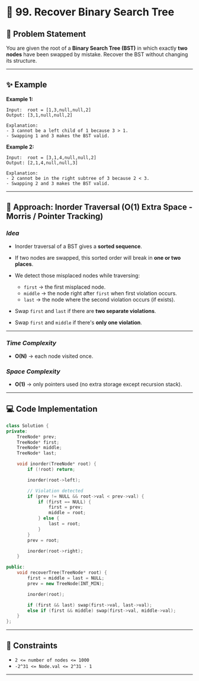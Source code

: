 
# 🌳 99. Recover Binary Search Tree

## 📘 Problem Statement

You are given the root of a **Binary Search Tree (BST)** in which exactly **two nodes** have been swapped by mistake.
Recover the BST without changing its structure.

---

## ✨ Example

**Example 1:**

```
Input:  root = [1,3,null,null,2]
Output: [3,1,null,null,2]

Explanation:
- 3 cannot be a left child of 1 because 3 > 1.
- Swapping 1 and 3 makes the BST valid.
```

**Example 2:**

```
Input:  root = [3,1,4,null,null,2]
Output: [2,1,4,null,null,3]

Explanation:
- 2 cannot be in the right subtree of 3 because 2 < 3.
- Swapping 2 and 3 makes the BST valid.
```

---

## 🚀 Approach: Inorder Traversal (O(1) Extra Space - Morris / Pointer Tracking)

### *Idea*

* Inorder traversal of a BST gives a **sorted sequence**.
* If two nodes are swapped, this sorted order will break in **one or two places**.
* We detect those misplaced nodes while traversing:

  * `first` → the first misplaced node.
  * `middle` → the node right after `first` when first violation occurs.
  * `last` → the node where the second violation occurs (if exists).
* Swap `first` and `last` if there are **two separate violations**.
* Swap `first` and `middle` if there's **only one violation**.

---

### *Time Complexity*

* **O(N)** → each node visited once.

### *Space Complexity*

* **O(1)** → only pointers used (no extra storage except recursion stack).

---

## 💻 Code Implementation

```cpp
class Solution {
private:
    TreeNode* prev;
    TreeNode* first;
    TreeNode* middle;
    TreeNode* last;

    void inorder(TreeNode* root) {
        if (!root) return;

        inorder(root->left);

        // Violation detected
        if (prev != NULL && root->val < prev->val) {
            if (first == NULL) {
                first = prev;
                middle = root;
            } else {
                last = root;
            }
        }
        prev = root;

        inorder(root->right);
    }

public:
    void recoverTree(TreeNode* root) {
        first = middle = last = NULL;
        prev = new TreeNode(INT_MIN);

        inorder(root);

        if (first && last) swap(first->val, last->val);
        else if (first && middle) swap(first->val, middle->val);
    }
};
```

---

## 🔧 Constraints

* `2 <= number of nodes <= 1000`
* `-2^31 <= Node.val <= 2^31 - 1`

---
